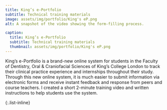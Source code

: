 ```yaml
---
title: King’s e-Portfolio
subtitle: Technical training materials
image: assets/img/portfolio/King's eP.png
alt: A snapshot of the video showing the form-filling process.

caption:
  title: King’s e-Portfolio
  subtitle: Technical training materials
  thumbnail: assets/img/portfolio/King's eP.png
---
```

King’s e-Portfolio is a brand-new online system for students in the Faculty of Dentistry, Oral & Craniofacial Sciences of King’s College London to track their clinical practice experience and internships throughout their study. Through this new online system, it is much easier to submit information via electronic forms and receive instant feedback and response from peers and course teachers. I created a short 2-minute training video and written instructions to help students use the system.


{:.list-inline}
